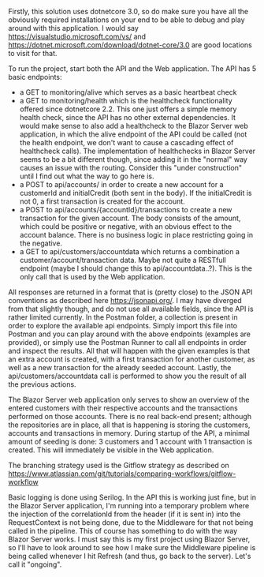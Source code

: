 Firstly, this solution uses dotnetcore 3.0, so do make sure you have all the obviously required installations on your end to be able to debug and play around with this application. I would say https://visualstudio.microsoft.com/vs/ and https://dotnet.microsoft.com/download/dotnet-core/3.0 are good locations to visit for that.

To run the project, start both the API and the Web application. The API has 5 basic endpoints:
* a GET to monitoring/alive which serves as a basic heartbeat check
* a GET to monitoring/health which is the healthcheck functionality offered since dotnetcore 2.2. This one just offers a simple memory health check, since the API has no other external dependencies. It would make sense to also add a healthcheck to the Blazor Server web application, in which the alive endpoint of the API could be called (not the health endpoint, we don't want to cause a cascading effect of healthcheck calls). The implementation of healthchecks in Blazor Server seems to be a bit different though, since adding it in the "normal" way causes an issue with the routing. Consider this "under construction" until I find out what the way to go here is.
* a POST to api/accounts/ in order to create a new account for a customerId and initialCredit (both sent in the body). If the initialCredit is not 0, a first transaction is created for the account.
* a POST to api/accounts/{accountId}/transactions to create a new transaction for the given account. The body consists of the amount, which could be positive or negative, with an obvious effect to the account balance. There is no business logic in place restricting going in the negative.
* a GET to api/customers/accountdata which returns a combination a customer/account/transaction data. Maybe not quite a RESTfull endpoint (maybe I should change this to api/accountdata..?). This is the only call that is used by the Web application.

All responses are returned in a format that is (pretty close) to the JSON API conventions as described here https://jsonapi.org/. I may have diverged from that slightly though, and do not use all available fields, since the API is rather limited currently. In the Postman folder, a collection is present in order to explore the available api endpoints. Simply import this file into Postman and you can play around with the above endpoints (examples are provided), or simply use the Postman Runner to call all endpoints in order and inspect the results. All that will happen with the given examples is that an extra account is created, with a first transaction for another customer, as well as a new transaction for the already seeded account. Lastly, the api/customers/accountdata call is performed to show you the result of all the previous actions.

The Blazor Server web application only serves to show an overview of the entered customers with their respective accounts and the transactions performed on those accounts. There is no real back-end present; although the repositories are in place, all that is happening is storing the customers, accounts and transactions in memory. During startup of the API, a minimal amount of seeding is done: 3 customers and 1 account with 1 transaction is created. This will immediately be visible in the Web application.

The branching strategy used is the Gitflow strategy as described on https://www.atlassian.com/git/tutorials/comparing-workflows/gitflow-workflow

Basic logging is done using Serilog. In the API this is working just fine, but in the Blazor Server application, I'm running into a temporary problem where the injection of the correlationId from the header (if it is sent in) into the RequestContext is not being done, due to the Middleware for that not being called in the pipeline. This of course has something to do with the way Blazor Server works. I must say this is my first project using Blazor Server, so I'll have to look around to see how I make sure the Middleware pipeline is being called whenever I hit Refresh (and thus, go back to the server). Let's call it "ongoing".
